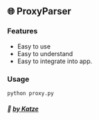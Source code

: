 ## :globe_with_meridians: ProxyParser 
### Features

- Easy to use
- Easy to understand
- Easy to integrate into app.

### Usage
`python proxy.py`


##### :ghost: [by Katze](https://github.com/katze225 "by Katze")
